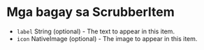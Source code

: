 # Mga bagay sa ScrubberItem

* `label` String (optional) - The text to appear in this item.
* `icon` NativeImage (optional) - The image to appear in this item.